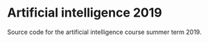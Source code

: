 # Artificial intelligence 2019

Source code for the artificial intelligence course summer term 2019.
